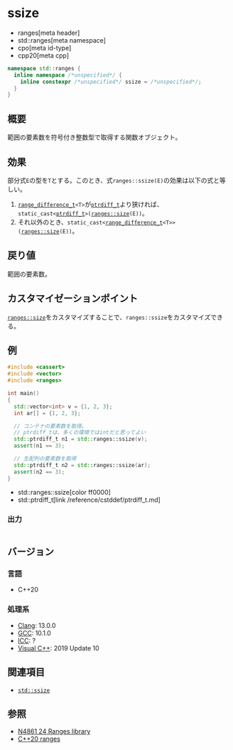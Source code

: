 # ssize
* ranges[meta header]
* std::ranges[meta namespace]
* cpo[meta id-type]
* cpp20[meta cpp]

```cpp
namespace std::ranges {
  inline namespace /*unspecified*/ {
    inline constexpr /*unspecified*/ ssize = /*unspecified*/;
  }
}
```

## 概要
範囲の要素数を符号付き整数型で取得する関数オブジェクト。

## 効果
部分式`E`の型を`T`とする。このとき、式`ranges::ssize(E)`の効果は以下の式と等しい。

1. [`range_difference_t`](range_difference_t.md)`<T>`が[`ptrdiff_t`](/reference/cstddef/ptrdiff_t.md)より狭ければ、`static_cast<`[`ptrdiff_t`](/reference/cstddef/ptrdiff_t.md)`>(`[`ranges::size`](size.md)`(E))`。
2. それ以外のとき、`static_cast<`[`range_difference_t`](range_difference_t.md)`<T>>(`[`ranges::size`](size.md)`(E))`。

## 戻り値
範囲の要素数。

## カスタマイゼーションポイント
[`ranges::size`](size.md)をカスタマイズすることで、`ranges::ssize`をカスタマイズできる。

## 例
```cpp example
#include <cassert>
#include <vector>
#include <ranges>

int main()
{
  std::vector<int> v = {1, 2, 3};
  int ar[] = {1, 2, 3};

  // コンテナの要素数を取得。
  // ptrdiff_tは、多くの環境ではintだと思ってよい
  std::ptrdiff_t n1 = std::ranges::ssize(v);
  assert(n1 == 3);

  // 生配列の要素数を取得
  std::ptrdiff_t n2 = std::ranges::ssize(ar);
  assert(n2 == 3);
}
```
* std::ranges::ssize[color ff0000]
* std::ptrdiff_t[link /reference/cstddef/ptrdiff_t.md]

### 出力
```
```

## バージョン
### 言語
- C++20

### 処理系
- [Clang](/implementation.md#clang): 13.0.0
- [GCC](/implementation.md#gcc): 10.1.0
- [ICC](/implementation.md#icc): ?
- [Visual C++](/implementation.md#visual_cpp): 2019 Update 10

## 関連項目
- [`std::ssize`](/reference/iterator/ssize.md)

## 参照
- [N4861 24 Ranges library](https://timsong-cpp.github.io/cppwp/n4861/ranges)
- [C++20 ranges](https://techbookfest.org/product/5134506308665344)
